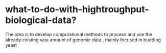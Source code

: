 # what-to-do-with-hightroughput-biological-data? 
The idea is to develop computational methods to process and use the already existing vast amount of genomic data , mainly focused in budding yeast
